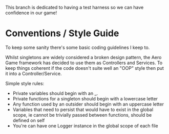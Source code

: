 This branch is dedicated to having a test harness so we can have confidence in our game!

# Conventions / Style Guide

To keep some sanity there's some basic coding guidelines I keep to. 

Whilst singletons are widely considered a broken design pattern, the Aero Game framework has decided to use them as Controllers and Services. To keep things coherent if the code doesn't suite well an "OOP" style then put it into a Controller/Service. 

Simple style rules:
* Private variables should begin with an _. 
* Private functions for a singleton should begin with a lowercase letter
* Any function used by an outsider should begin with an uppercase letter
* Variables that need to persist that would have to exist in the global scope, ie cannot be trivially passed between functions, should be defined on self
* You're can have one Logger instance in the global scope of each file
